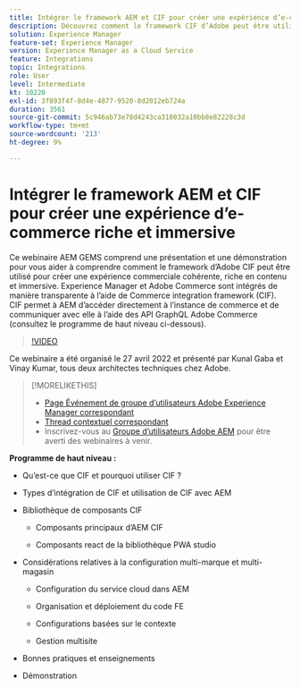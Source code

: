 ```yaml
---
title: Intégrer le framework AEM et CIF pour créer une expérience d’e-commerce riche et immersive
description: Découvrez comment le framework CIF d’Adobe peut être utilisé pour créer une expérience commerciale cohérente, riche en contenu et immersive.
solution: Experience Manager
feature-set: Experience Manager
version: Experience Manager as a Cloud Service
feature: Integrations
topic: Integrations
role: User
level: Intermediate
kt: 10220
exl-id: 3f893f4f-8d4e-4877-9520-8d2012eb724a
duration: 3561
source-git-commit: 5c946ab73e78d4243ca310032a10bb8e82228c3d
workflow-type: tm+mt
source-wordcount: '213'
ht-degree: 9%

---
```


# Intégrer le framework AEM et CIF pour créer une expérience d’e-commerce riche et immersive

Ce webinaire AEM GEMS comprend une présentation et une démonstration pour vous aider à comprendre comment le framework d’Adobe CIF peut être utilisé pour créer une expérience commerciale cohérente, riche en contenu et immersive. Experience Manager et Adobe Commerce sont intégrés de manière transparente à l’aide de Commerce integration framework (CIF). CIF permet à AEM d’accéder directement à l’instance de commerce et de communiquer avec elle à l’aide des API GraphQL Adobe Commerce (consultez le programme de haut niveau ci-dessous).

>[!VIDEO](https://video.tv.adobe.com/v/342565/?quality=12&learn=on)

Ce webinaire a été organisé le 27 avril 2022 et présenté par Kunal Gaba et Vinay Kumar, tous deux architectes techniques chez Adobe.

>[!MORELIKETHIS]
>
>* [Page Événement de groupe d’utilisateurs Adobe Experience Manager correspondant](https://adobe.ly/3O0uXl5/)
>* [Thread contextuel correspondant](https://adobe.ly/3jorz5r)
>* Inscrivez-vous au [Groupe d’utilisateurs Adobe AEM](https://aem-augs.adobe.com/) pour être averti des webinaires à venir.

**Programme de haut niveau :**

* Qu’est-ce que CIF et pourquoi utiliser CIF ?

* Types d’intégration de CIF et utilisation de CIF avec AEM

* Bibliothèque de composants CIF

   * Composants principaux d’AEM CIF

   * Composants react de la bibliothèque PWA studio

* Considérations relatives à la configuration multi-marque et multi-magasin

   * Configuration du service cloud dans AEM

   * Organisation et déploiement du code FE

   * Configurations basées sur le contexte

   * Gestion multisite

* Bonnes pratiques et enseignements

* Démonstration
